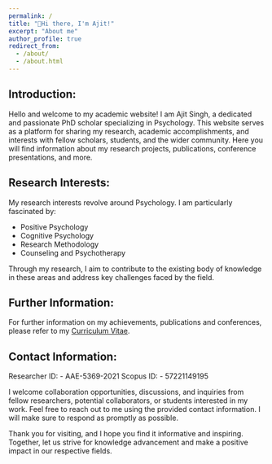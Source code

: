 ```yaml
---
permalink: /
title: "👋Hi there, I'm Ajit!"
excerpt: "About me"
author_profile: true
redirect_from:
  - /about/
  - /about.html
---
```


## Introduction:

Hello and welcome to my academic website! I am Ajit Singh, a dedicated and passionate PhD scholar specializing in Psychology. This website serves as a platform for sharing my research, academic accomplishments, and interests with fellow scholars, students, and the wider community. Here you will find information about my research projects, publications, conference presentations, and more.

## Research Interests:

My research interests revolve around Psychology. I am particularly fascinated by:

- Positive Psychology
- Cognitive Psychology
- Research Methodology
- Counseling and Psychotherapy

Through my research, I aim to contribute to the existing body of knowledge in these areas and address key challenges faced by the field.

## Further Information:

For further information on my achievements, publications and conferences, please refer to my [Curriculum Vitae](/files/cv.docx).

## Contact Information:

Researcher ID: - AAE-5369-2021
Scopus ID: - 57221149195

I welcome collaboration opportunities, discussions, and inquiries from fellow researchers, potential collaborators, or students interested in my work. Feel free to reach out to me using the provided contact information. I will make sure to respond as promptly as possible.

Thank you for visiting, and I hope you find it informative and inspiring. Together, let us strive for knowledge advancement and make a positive impact in our respective fields.
